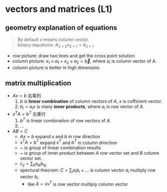 # vectors and matrices (L1)

## geometry explanation of equations
> By default $x$ means column vector.  
> binary-equations: $A_{2\times 2}x_{2\times 1}=b_{2\times 1}$  
- row picture: draw two lines and get the cross point solution
- column picture: $x_1\times a_1 + x_2\times a_2=\vec{b}$, where $a_i$ is column vector of $A$.
- column picture is better in high dimension.

## matrix multiplication
- $Ax=b$ 右乘列
    1. $b$ is **linear combination** of column vectors of $A$, $x$ is cofficient vector.
    2. $b_i=a_ix$ is many **inner products**, where $a_i$ is row vector of $A$.
- $x^TA=b^T$ 左乘行
    1. $b^T$ is linear combination of row vectors of $A$
    2. ...
- $AB=C$
    - $Ax=b$ expand $x$ and $b$ in row direction
    - $x^TA=b^T$ expand $x^T$ and $b^T$ in column direction
    - ~ is group of linear combination results
    - ~ is group of inner product between $A$ row vector set and $B$ column vector set.
    - $c_{ij}=\sum _ka_{ik}b_{kj}$
    - spectural theorem: $C=\sum _ia_{i}b_{i}+\dots$ is column vector $a_i$ multiply row vector $b_i$.
        - like $A=vv^T$ is row vector multiply column vector
